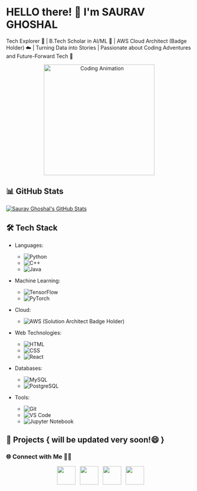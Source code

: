 # HELLO there! 👋 I'm SAURAV GHOSHAL

Tech Explorer 🚀 | B.Tech Scholar in AI/ML 🤖 | AWS Cloud Architect (Badge Holder) ☁️ | Turning Data into Stories | Passionate about Coding Adventures and Future-Forward Tech 🌟

<p align="center">
  <img src="https://media.giphy.com/media/HscDLzkO8EOTmgkhQP/giphy.gif" alt="Coding Animation" width="300">
</p>

## 📊 GitHub Stats

[![Saurav Ghoshal's GitHub Stats](https://github-readme-stats.vercel.app/api?username=sauravghoshal26&show_icons=true&count_private=true&hide=contribs&theme=dark)](https://github.com/sauravghosahl26)

## 🛠️ Tech Stack


- Languages: 
  - ![Python](https://img.shields.io/badge/Python-3776AB?style=flat-square&logo=python&logoColor=white)
  - ![C++](https://img.shields.io/badge/C++-00599C?style=flat-square&logo=c%2B%2B&logoColor=white)
  - ![Java](https://img.shields.io/badge/Java-007396?style=flat-square&logo=java&logoColor=white)

- Machine Learning: 
  - ![TensorFlow](https://img.shields.io/badge/TensorFlow-FF6F00?style=flat-square&logo=tensorflow&logoColor=white)
  - ![PyTorch](https://img.shields.io/badge/PyTorch-EE4C2C?style=flat-square&logo=pytorch&logoColor=white)

- Cloud: 
  - ![AWS](https://img.shields.io/badge/AWS-232F3E?style=flat-square&logo=amazon-aws&logoColor=white) (Solution Architect Badge Holder)

- Web Technologies: 
  - ![HTML](https://img.shields.io/badge/HTML-E34F26?style=flat-square&logo=html5&logoColor=white)
  - ![CSS](https://img.shields.io/badge/CSS-1572B6?style=flat-square&logo=css3&logoColor=white)
  - ![React](https://img.shields.io/badge/React-61DAFB?style=flat-square&logo=react&logoColor=white)

- Databases: 
  - ![MySQL](https://img.shields.io/badge/MySQL-4479A1?style=flat-square&logo=mysql&logoColor=white)
  - ![PostgreSQL](https://img.shields.io/badge/PostgreSQL-336791?style=flat-square&logo=postgresql&logoColor=white)

- Tools: 
  - ![Git](https://img.shields.io/badge/Git-F05032?style=flat-square&logo=git&logoColor=white)
  - ![VS Code](https://img.shields.io/badge/VS_Code-007ACC?style=flat-square&logo=visual-studio-code&logoColor=white)
  - ![Jupyter Notebook](https://img.shields.io/badge/Jupyter_Notebook-F37626?style=flat-square&logo=jupyter&logoColor=white)

## 🚀 Projects { will be updated very soon!😄 }

 
<h3> 🌐 Connect with Me 🤝🏻</h3>

<p align="center">
&nbsp; <a href="https://twitter.com/sauravghoshal20" target="_blank" rel="noopener noreferrer"><img src="https://img.icons8.com/plasticine/100/000000/twitter.png" width="50" /></a>  
&nbsp; <a href="https://www.instagram.com/sauravghoshal20/" target="_blank" rel="noopener noreferrer"><img src="https://img.icons8.com/plasticine/100/000000/instagram-new.png" width="50" /></a>  
&nbsp; <a href="https://www.linkedin.com/in/saurav-ghoshal-704b63221//" target="_blank" rel="noopener noreferrer"><img src="https://img.icons8.com/plasticine/100/000000/linkedin.png" width="50" /></a>
&nbsp; <a href="mailto:sauravghoshal26@gmail.com" target="_blank" rel="noopener noreferrer"><img src="https://img.icons8.com/plasticine/100/000000/gmail.png"  width="50" /></a>
</p>



